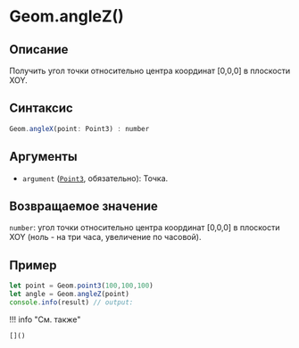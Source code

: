 # Geom.angleZ()

## Описание
Получить угол точки относительно центра координат [0,0,0] в плоскости XOY.

## Синтаксис
```javascript
Geom.angleX(point: Point3) : number
```

## Аргументы
- `argument` ([`Point3`](../../../types/Point3/index.md), обязательно): Точка.

## Возвращаемое значение
`number`: угол точки относительно центра координат [0,0,0] в плоскости XOY (ноль - на три часа, увеличение по часовой).

## Пример
```javascript linenums="1"
let point = Geom.point3(100,100,100)
let angle = Geom.angleZ(point)
console.info(result) // output:
```

!!! info "См. также"

    []()

